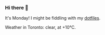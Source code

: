 ### Hi there :wave:

It's Monday! I might be fiddling with my [dotfiles](https://github.com/bewuethr/dotfiles).

Weather in Toronto: clear, at +10°C.
